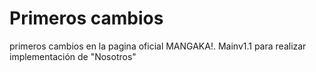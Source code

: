 # Primeros cambios
primeros cambios en la pagina oficial MANGAKA!.
Mainv1.1 para realizar implementación de "Nosotros"
